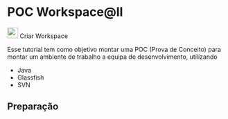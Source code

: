 # POC Workspace@II

[<img src="https://cdn-icons-png.freepik.com/512/7672/7672529.png" width="25"/>](https://devspaces.apps.sandbox-m2.ll9k.p1.openshiftapps.com/dashboard/#/ide/thalles-costa-dev/java7-glassfish) Criar Workspace

Esse tutorial tem como objetivo montar uma POC (Prova de Conceito) para montar um ambiente de trabalho a equipa de desenvolvimento, utilizando
* Java
* Glassfish
* SVN

## Preparação

